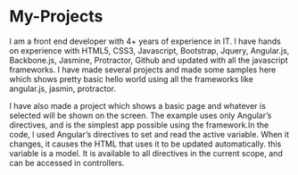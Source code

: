 # My-Projects
I am a front end developer with 4+ years of experience in IT. I have hands on experience with HTML5, CSS3, Javascript, Bootstrap, Jquery, Angular.js, Backbone.js, Jasmine, Protractor, Github and updated with all the javascript frameworks.
I have made several projects and made some samples here which shows pretty basic hello world using all the frameworks like angular.js,
jasmin, protractor.

I have also made a project which shows a basic page and whatever is selected will be shown on the screen. The example uses only Angular’s directives, and is the simplest app possible using the framework.In the code, I used Angular’s directives to set and read the active variable. When it changes, it causes the HTML that uses it to be updated automatically. this variable is a model. It is available to all directives in the current scope, and can be accessed in controllers.
